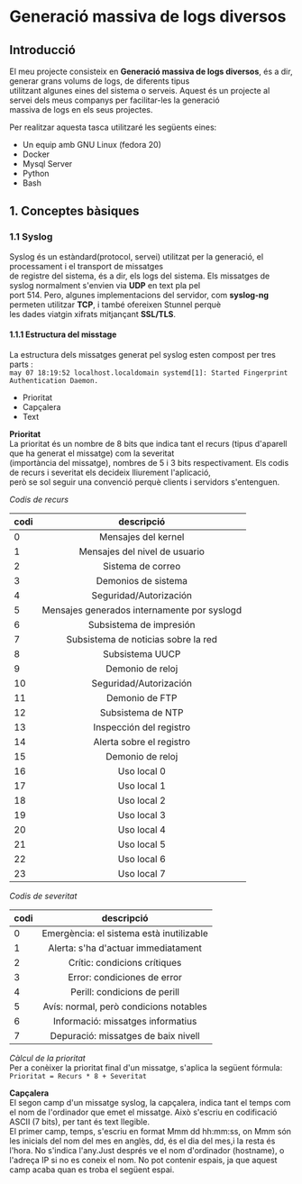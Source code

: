 # Generació massiva de logs diversos 

## Introducció 

El meu projecte consisteix en **Generació massiva de logs diversos**, és a dir, generar grans volums de logs, de diferents tipus  
utilitzant algunes eines del sistema o serveis. Aquest és un projecte al servei dels meus companys per facilitar-les la generació  
massiva de logs en els seus projectes.  

Per realitzar aquesta tasca utilitzaré les següents eines:  

* Un equip amb GNU Linux (fedora 20)
* Docker 
* Mysql Server
* Python  
* Bash

## 1. Conceptes bàsiques 

### 1.1 Syslog  

Syslog és un estàndard(protocol, servei) utilitzat per la generació, el processament i el transport de missatges  
de registre del sistema, és a dir, els logs del sistema. Els missatges de syslog normalment s'envien via **UDP** en text pla pel  
port 514. Pero, algunes implementacions del servidor, com **syslog-ng** permeten utilitzar **TCP**, i també ofereixen Stunnel perquè  
les dades viatgin xifrats mitjançant **SSL/TLS**.  

#### 1.1.1 Estructura del misstage   
La estructura dels missatges generat pel syslog esten compost per tres parts :  
`may 07 18:19:52 localhost.localdomain systemd[1]: Started Fingerprint Authentication Daemon.`  

* Prioritat
* Capçalera  
* Text  

**Prioritat**  
La prioritat és un nombre de 8 bits que indica tant el recurs (tipus d'aparell que ha generat el missatge) com la severitat  
(importància del missatge), nombres de 5 i 3 bits respectivament. Els codis de recurs i severitat els decideix lliurement l'aplicació,  
però se sol seguir una convenció perquè clients i servidors s'entenguen.  

*Codis de recurs*  

| codi  | descripció                         |  
|----|:-------------------------------------------:|  
| 0  | Mensajes del kernel                         | 
| 1  | Mensajes del nivel de usuario               |  
| 2  | Sistema de correo                           |  
| 3  | Demonios de sistema                         |  
| 4  | Seguridad/Autorización                      |  
| 5  | Mensajes generados internamente por syslogd |  
| 6  | Subsistema de impresión                     |  
| 7  | Subsistema de noticias sobre la red         |  
| 8  | Subsistema UUCP                             |  
| 9  | Demonio de reloj                            |  
| 10 | Seguridad/Autorización                      |  
| 11 | Demonio de FTP                              |  
| 12 | Subsistema de NTP                           |  
| 13 | Inspección del registro                     |  
| 14 | Alerta sobre el registro                    |  
| 15 | Demonio de reloj                            |  
| 16 | Uso local 0                                 |  
| 17 | Uso local 1                                 |  
| 18 | Uso local 2                                 |  
| 19 | Uso local 3                                 |  
| 20 | Uso local 4                                 |  
| 21 | Uso local 5                                 |  
| 22 | Uso local 6                                 |  
| 23 | Uso local 7                                 |  

*Codis de severitat* 

| codi | descripció                            |  
|---|:----------------------------------------:|  
| 0 | Emergència: el sistema està inutilizable |  
| 1 | Alerta: s'ha d'actuar immediatament      |  
| 2 | Crític: condicions crítiques             |  
| 3 | Error: condiciones de error              |  
| 4 | Perill: condicions de perill             |  
| 5 | Avís: normal, però condicions notables   |  
| 6 | Informació: missatges informatius        |  
| 7 | Depuració: missatges de baix nivell      |  

*Càlcul de la prioritat*  
Per a conèixer la prioritat final d'un missatge, s'aplica la següent fórmula:  
`Prioritat = Recurs * 8 + Severitat`  
 
**Capçalera**  
El segon camp d'un missatge syslog, la capçalera, indica tant el temps com el nom de l'ordinador que emet el missatge. Això s'escriu en codificació ASCII (7 bits), per tant és text llegible.  
El primer camp, temps, s'escriu en format Mmm dd hh:mm:ss, on Mmm són les inicials del nom del mes en anglès, dd, és el dia del mes,i la resta és l'hora. No s'indica l'any.Just després ve el nom d'ordinador (hostname), o l'adreça IP si no es coneix el nom. No pot contenir espais, ja que aquest camp acaba quan es troba el següent espai.






